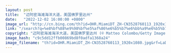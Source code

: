 ```yaml
---
layout: post
title:  "迈阿密海滩海洋大道，美国佛罗里达州"
date:   "2022-12-02 16:00:00 +0800"
image_url: "http://cn.bing.com/th?id=OHR.MiamiDT_ZH-CN3528760113_1920x1080.jpg&rf=LaDigue_1920x1080.jpg&pid=hp"
link: "/search?q=%e8%bf%88%e9%98%bf%e5%af%86%e6%b5%b7%e6%bb%a9%e6%b5%b7%e6%b4%8b%e5%a4%a7%e9%81%93&form=hpcapt&mkt=zh-cn"
copyright: "迈阿密海滩海洋大道，美国佛罗里达州 (© Matteo Colombo/Getty Images)"
image_hash: "c9c5dd12ffb00869bd8f0adfa1368a24"
image_filename: "th?id=OHR.MiamiDT_ZH-CN3528760113_1920x1080.jpg&rf=LaDigue_1920x1080.jpg&pid=hp"
---
```

